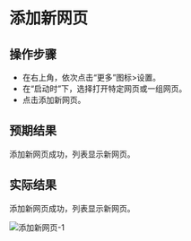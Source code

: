 # 添加新网页

## 操作步骤

- 在右上角，依次点击“更多”图标>设置。
- 在“启动时”下，选择打开特定网页或一组网页。
- 点击添加新网页。

## 预期结果

添加新网页成功，列表显示新网页。

## 实际结果

添加新网页成功，列表显示新网页。

![添加新网页-1](../img/添加新网页-1.png)